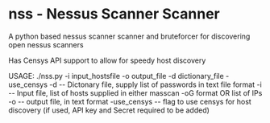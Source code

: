 # nss - Nessus Scanner Scanner

A python based nessus scanner scanner and bruteforcer for discovering open nessus scanners 

Has Censys API support to allow for speedy host discovery 

USAGE: ./nss.py -i input_hostsfile -o output_file -d dictionary_file -use_censys
        -d -- Dictonary file, supply list of passwords in text file format
        -i -- Input file, list of hosts supplied in either masscan -oG format OR list of IPs 
        -o -- output file, in text format
        -use_censys -- flag to use censys for host discovery (if used, API key and Secret required to be added)
        

